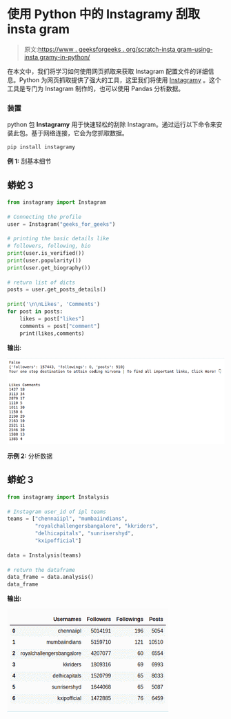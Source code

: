 # 使用 Python 中的 Instagramy 刮取 insta gram

> 原文:[https://www . geeksforgeeks . org/scratch-insta gram-using-insta gramy-in-python/](https://www.geeksforgeeks.org/scrape-instagram-using-instagramy-in-python/)

在本文中，我们将学习如何使用网页抓取来获取 Instagram 配置文件的详细信息。Python 为网页抓取提供了强大的工具，这里我们将使用 [Instagramy](https://github.com/yogeshwaran01/instagramy) 。这个工具是专门为 Instagram 制作的，也可以使用 Pandas 分析数据。

### 装置

python 包 **Instagramy** 用于快速轻松的刮除 Instagram。通过运行以下命令来安装此包。基于网络连接，它会为您抓取数据。

```py
pip install instagramy
```

**例 1:** 刮基本细节

## 蟒蛇 3

```py
from instagramy import Instagram

# Connecting the profile
user = Instagram("geeks_for_geeks")

# printing the basic details like
# followers, following, bio
print(user.is_verified())
print(user.popularity())
print(user.get_biography())

# return list of dicts
posts = user.get_posts_details()

print('\n\nLikes', 'Comments')
for post in posts:
    likes = post["likes"]
    comments = post["comment"]
    print(likes,comments)
```

**输出:**

![](img/f082bb2b10ce248cffeadbc070e948c3.png)

**示例 2:** 分析数据

## 蟒蛇 3

```py
from instagramy import Instalysis

# Instagram user_id of ipl teams
teams = ["chennaiipl", "mumbaiindians",
         "royalchallengersbangalore", "kkriders",
         "delhicapitals", "sunrisershyd",
         "kxipofficial"]

data = Instalysis(teams)

# return the dataframe
data_frame = data.analysis()
data_frame
```

**输出:**

![](img/159ca7e4d47444e04e443cda4223fed1.png)